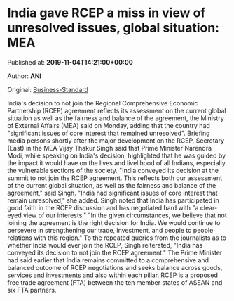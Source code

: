 
# India gave RCEP a miss in view of unresolved issues, global situation: MEA

Published at: **2019-11-04T14:21:00+00:00**

Author: **ANI**

Original: [Business-Standard](https://www.business-standard.com/article/news-ani/india-s-decision-on-rcep-reflects-its-assessment-on-current-global-situation-and-fairness-of-agreement-mea-119110401413_1.html)

India's decision to not join the Regional Comprehensive Economic Partnership (RCEP) agreement reflects its assessment on the current global situation as well as the fairness and balance of the agreement, the Ministry of External Affairs (MEA) said on Monday, adding that the country had "significant issues of core interest that remained unresolved".
Briefing media persons shortly after the major development on the RCEP, Secretary (East) in the MEA Vijay Thakur Singh said that Prime Minister Narendra Modi, while speaking on India's decision, highlighted that he was guided by the impact it would have on the lives and livelihood of all Indians, especially the vulnerable sections of the society.
"India conveyed its decision at the summit to not join the RCEP agreement. This reflects both our assessment of the current global situation, as well as the fairness and balance of the agreement," said Singh.
"India had significant issues of core interest that remain unresolved," she added.
Singh noted that India has participated in good faith in the RCEP discussion and has negotiated hard with "a clear-eyed view of our interests."
"In the given circumstances, we believe that not joining the agreement is the right decision for India. We would continue to persevere in strengthening our trade, investment, and people to people relations with this region."
To the repeated queries from the journalists as to whether India would ever join the RCEP, Singh reiterated, "India has conveyed its decision to not join the RCEP agreement."
The Prime Minister had said earlier that India remains committed to a comprehensive and balanced outcome of RCEP negotiations and seeks balance across goods, services and investments and also within each pillar.
RCEP is a proposed free trade agreement (FTA) between the ten member states of ASEAN and six FTA partners.
